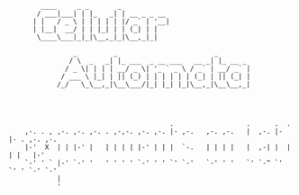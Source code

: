             ____     _ _       _            
           / ___|___| | |_   _| | __ _ _ __ 
          | |   / _ \ | | | | | |/ _` | '__|
          | |__|  __/ | | |_| | | (_| | |   
           \____\___|_|_|\__,_|_|\__,_|_|   

                    _         _                        _        
                   / \  _   _| |_ ___  _ __ ___   __ _| |_ __ _ 
                  / _ \| | | | __/ _ \| '_ ` _ \ / _` | __/ _` |
                 / ___ \ |_| | || (_) | | | | | | (_| | || (_| |
                /_/   \_\__,_|\__\___/|_| |_| |_|\__,_|\__\__,_|
                                                                



                                            .                  .      .  .            
        ,-. . , ,-. ,-. ,-. . ,-,-. ,-. ,-. |- ,-.   ,-. ,-.   |  ,-. |- |- . ,-. ,-. 
        |-'  X  | | |-' |   | | | | |-' | | |  `-.   | | | |   |  ,-| |  |  | |   |-' 
        `-' ' ` |-' `-' '   ' ' ' ' `-' ' ' `' `-'   `-' ' '   `' `-^ `' `' ' `-' `-' 
                |                                                                     
                '                                                                     

